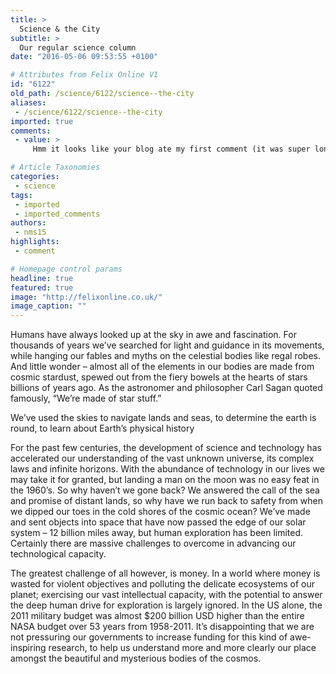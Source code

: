 ```yaml
---
title: >
  Science & the City
subtitle: >
  Our regular science column
date: "2016-05-06 09:53:55 +0100"

# Attributes from Felix Online V1
id: "6122"
old_path: /science/6122/science--the-city
aliases:
 - /science/6122/science--the-city
imported: true
comments:
 - value: >
     Hmm it looks like your blog ate my first comment (it was super long) so I guess I’ll just sum it up what I wrote and say, I’m thoroughly enjoying your blog. I as well am an aspiring blog writer but I’m still new to the whole thing. Do you have any tips for iniexereencpd blog writers? I’d genuinely appreciate it.

# Article Taxonomies
categories:
 - science
tags:
 - imported
 - imported_comments
authors:
 - nms15
highlights:
 - comment

# Homepage control params
headline: true
featured: true
image: "http://felixonline.co.uk/"
image_caption: ""
---
```


Humans have always looked up at the sky in awe and fascination. For thousands of years we’ve searched for light and guidance in its movements, while hanging our fables and myths on the celestial bodies like regal robes. And little wonder – almost all of the elements in our bodies are made from cosmic stardust, spewed out from the fiery bowels at the hearts of stars billions of years ago. As the astronomer and philosopher Carl Sagan quoted famously, “We’re made of star stuff.”

We’ve used the skies to navigate lands and seas, to determine the earth is round, to learn about Earth’s physical history

For the past few centuries, the development of science and technology has accelerated our understanding of the vast unknown universe, its complex laws and infinite horizons. With the abundance of technology in our lives we may take it for granted, but landing a man on the moon was no easy feat in the 1960’s. So why haven’t we gone back? We answered the call of the sea and promise of distant lands, so why have we run back to safety from when we dipped our toes in the cold shores of the cosmic ocean? We’ve made and sent objects into space that have now passed the edge of our solar system – 12 billion miles away, but human exploration has been limited. Certainly there are massive challenges to overcome in advancing our technological capacity.

The greatest challenge of all however, is money. In a world where money is wasted for violent objectives and polluting the delicate ecosystems of our planet; exercising our vast intellectual capacity, with the potential to answer the deep human drive for exploration is largely ignored. In the US alone, the 2011 military budget was almost $200 billion USD higher than the entire NASA budget over 53 years from 1958-2011. It’s disappointing that we are not pressuring our governments to increase funding for this kind of awe-inspiring research, to help us understand more and more clearly our place amongst the beautiful and mysterious bodies of the cosmos.
